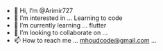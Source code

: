 - 👋 Hi, I’m @Arimir727
- 👀 I’m interested in ... Learning to code 
- 🌱 I’m currently learning ... flutter 
- 💞️ I’m looking to collaborate on ...
- 📫 How to reach me ... mhoudcode@gmail.com ...

<!---
Arimir727/Arimir727 is a ✨ special ✨ repository because its `README.md` (this file) appears on your GitHub profile.
You can click the Preview link to take a look at your changes.
--->
